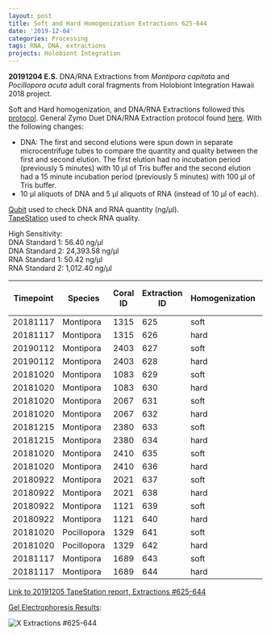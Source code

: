 ```yaml
---
layout: post
title: Soft and Hard Homogenization Extractions 625-644
date: '2019-12-04'
categories: Processing
tags: RNA, DNA, extractions
projects: Holobiont Integration
---
```


**20191204 E.S.**
DNA/RNA Extractions from *Montipora capitata* and *Pocillopora acuta* adult coral fragments from Holobiont Integration Hawaii 2018 project.  

Soft and Hard homogenization, and DNA/RNA Extractions followed this [protocol](https://github.com/emmastrand/EmmaStrand_Notebook/blob/master/_posts/2019-06-05-Soft-and-Hard-Homogenization-Protocol.md). General Zymo Duet DNA/RNA Extraction protocol found [here](https://github.com/emmastrand/EmmaStrand_Notebook/blob/master/_posts/2019-05-31-Zymo-Duet-RNA-DNA-Extraction-Protocol.md). With the following changes:  
- DNA: The first and second elutions were spun down in separate microcentrifuge tubes to compare the quantity and quality between the first and second elution. The first elution had no incubation period (previously 5 minutes) with 10 μl of Tris buffer and the second elution had a 15 minute incubation period (previously 5 minutes) with 100 μl of Tris buffer.  
- 10 μl aliquots of DNA and 5 μl aliquots of RNA (instead of 10 μl of each).  


[Qubit](https://github.com/emmastrand/EmmaStrand_Notebook/blob/master/_posts/2019-05-31-Qubit-Protocol.md) used to check DNA and RNA quantity (ng/μl).  
[TapeStation](https://github.com/emmastrand/EmmaStrand_Notebook/blob/master/_posts/2019-05-31-TapeStation-Protocol.md) used to check RNA quality.

High Sensitivity:  
DNA Standard 1:  56.40 ng/μl  
DNA Standard 2:  24,393.58 ng/μl  
RNA Standard 1:  50.42 ng/μl  
RNA Standard 2:  1,012.40 ng/μl

| Timepoint | Species     | Coral ID | Extraction ID | Homogenization | DNA Reading 1 | DNA Reading 2 | Average DNA ng/μl | RNA Reading 1 | RNA Reading 2 | Average RNA ng/μl | RIN |
|-----------|-------------|----------|---------------|----------------|---------------|---------------|-------------------|---------------|---------------|-------------------|-----|
| 20181117  | Montipora   | 1315     | 625           | soft           | 43.8          | 43.6          | 43.7              | 23.8          | 23.6          | 23.7              | 8.5 |
| 20181117  | Montipora   | 1315     | 626           | hard           | 23.8          | 23.8          | 23.8              | 14.9          | 14.8          | 14.85             | NA  |
| 20190112  | Montipora   | 2403     | 627           | soft           | 24.8          | 24.8          | 24.8              | 7.64          | 7.7           | 7.67              | **  |
| 20190112  | Montipora   | 2403     | 628           | hard           | 15.9          | 15.9          | 15.9              | 6.62          | 6.72          | 6.67              | NA  |
| 20181020  | Montipora   | 1083     | 629           | soft           | 21.8          | 21.8          | 21.8              | 15.3          | 15.4          | 15.35             | 8.6 |
| 20181020  | Montipora   | 1083     | 630           | hard           | 25.4          | 25.4          | 25.4              | 9.08          | 9.12          | 9.1               | NA  |
| 20181020  | Montipora   | 2067     | 631           | soft           | 16.1          | 16.1          | 16.1              | 8.4           | 8.46          | 8.43              | 8.4 |
| 20181020  | Montipora   | 2067     | 632           | hard           | 18.6          | 18.4          | 18.5              | 6.56          | 6.52          | 6.54              | NA  |
| 20181215  | Montipora   | 2380     | 633           | soft           | 23.2          | 23            | 23.1              | 18.9          | 18.8          | 18.85             | 8.8 |
| 20181215  | Montipora   | 2380     | 634           | hard           | 22.4          | 22.4          | 22.4              | 14.6          | 14.6          | 14.6              | NA  |
| 20181020  | Montipora   | 2410     | 635           | soft           | 35.8          | 35.6          | 35.7              | 12.1          | 12.1          | 12.1              | 8.5 |
| 20181020  | Montipora   | 2410     | 636           | hard           | 18.2          | 18.2          | 18.2              | 8.68          | 8.6           | 8.64              | NA  |
| 20180922  | Montipora   | 2021     | 637           | soft           | 51.2          | 51.2          | 51.2              | 17.7          | 17.6          | 17.65             | 8.5 |
| 20180922  | Montipora   | 2021     | 638           | hard           | 11.1          | 11            | 11.05             | 16.4          | 16.3          | 16.35             | NA  |
| 20180922  | Montipora   | 1121     | 639           | soft           | 30.2          | 30            | 30.1              | 16.9          | 16.9          | 16.9              | 8.7 |
| 20180922  | Montipora   | 1121     | 640           | hard           | 20.4          | 20.4          | 20.4              | 10.8          | 10.8          | 10.8              | NA  |
| 20181020  | Pocillopora | 1329     | 641           | soft           | 41.8          | 41.6          | 41.7              | 48            | 48            | 48                | 8.7 |
| 20181020  | Pocillopora | 1329     | 642           | hard           | 48.2          | 48            | 48.1              | 36.4          | 36.6          | 36.5              | NA  |
| 20181117  | Montipora   | 1689     | 643           | soft           | 10.6          | 10.6          | 10.6              | 6.7           | 6.7           | 6.7               | 7.9 |
| 20181117  | Montipora   | 1689     | 644           | hard           | 9.04          | 9             | 9.02              | 5.4           | 5.36          | 5.38              | NA  |

[Link to 20191205 TapeStation report, Extractions #625-644](https://github.com/emmastrand/EmmaStrand_Notebook/blob/master/TapeStation/2019-12-05%20-%2017.27.49.pdf)

[Gel Electrophoresis Results](https://github.com/emmastrand/EmmaStrand_Notebook/blob/master/_posts/2019-07-16-Gel-Electrophoresis-Protocol.md):

![X Extractions #625-644]()
